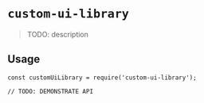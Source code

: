# `custom-ui-library`

> TODO: description

## Usage

```
const customUiLibrary = require('custom-ui-library');

// TODO: DEMONSTRATE API
```
